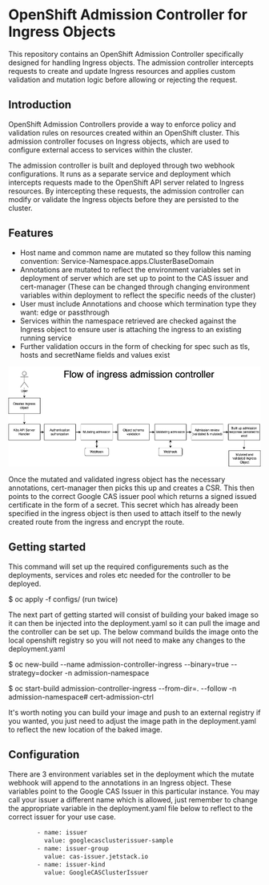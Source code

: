# OpenShift Admission Controller for Ingress Objects

This repository contains an OpenShift Admission Controller specifically designed for handling Ingress objects. The admission controller intercepts requests to create and update Ingress resources and applies custom validation and mutation logic before allowing or rejecting the request.

## Introduction

OpenShift Admission Controllers provide a way to enforce policy and validation rules on resources created within an OpenShift cluster. This admission controller focuses on Ingress objects, which are used to configure external access to services within the cluster.

The admission controller is built and deployed through two webhook configurations. It runs as a separate service and deployment which intercepts requests made to the OpenShift API server related to Ingress resources. By intercepting these requests, the admission controller can modify or validate the Ingress objects before they are persisted to the cluster.

## Features

- Host name and common name are mutated so they follow this naming convention: Service-Namespace.apps.ClusterBaseDomain
- Annotations are mutated to reflect the environment variables set in deployment of server which are set up to point to the CAS issuer and cert-manager (These can be changed through changing environment variables within deployment to reflect the specific needs of the cluster)
- User must include Annotations and choose which termination type they want: edge or passthrough
- Services within the namespace retrieved are checked against the Ingress object to ensure user is attaching the ingress to an existing running service
- Further validation occurs in the form of checking for spec such as tls, hosts and secretName fields and values exist

![Alt text](images/Ingress-Diagram.drawio.png)

Once the mutated and validated ingress object has the necessary annotations, cert-manager then picks this up and creates a CSR. This then points to the correct Google CAS issuer pool which returns a signed issued certificate in the form of a secret. This secret which has already been specified in the ingress object is then used to attach itself to the newly created route from the ingress and encrypt the route. 

## Getting started

This command will set up the required configurements such as the deployments, services and roles etc needed for the controller to be deployed.

$ oc apply -f configs/ (run twice)

The next part of getting started will consist of building your baked image so it can then be injected into the deployment.yaml so it can pull the image and the controller can be set up. The below command builds the image onto the local openshift registry so you will not need to make any changes to the deployment.yaml

$ oc new-build --name admission-controller-ingress --binary=true --strategy=docker -n admission-namespace

$ oc start-build admission-controller-ingress --from-dir=. --follow -n admission-namespace# cert-admission-ctrl

It's worth noting you can build your image and push to an external registry if you wanted, you just need to adjust the image path in the deployment.yaml to reflect the new location of the baked image.

## Configuration

There are 3 environment variables set in the deployment which the mutate webhook will append to the annotations in an Ingress object. These variables point to the Google CAS Issuer in this particular instance. You may call your issuer a different name which is allowed, just remember to change the appropriate variable in the deployment.yaml file below to reflect to the correct issuer for your use case.

            - name: issuer
              value: googlecasclusterissuer-sample
            - name: issuer-group
              value: cas-issuer.jetstack.io
            - name: issuer-kind
              value: GoogleCASClusterIssuer

